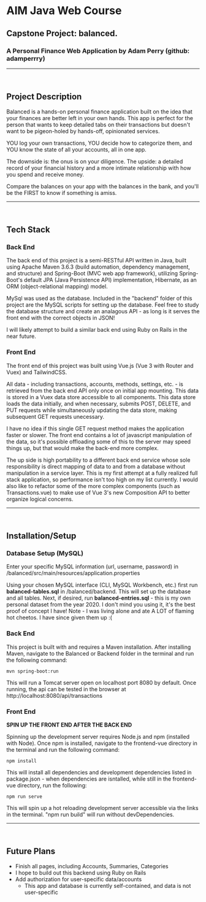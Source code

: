 # AIM Java Web Course

## Capstone Project: balanced.

### A Personal Finance Web Application by Adam Perry (github: adamperrry)

---

&nbsp;

## Project Description

Balanced is a hands-on personal finance application built on the idea that your finances are better left in your own hands. This app is perfect for the person that wants to keep detailed tabs on their transactions but doesn't want to be pigeon-holed by hands-off, opinionated services.

YOU log your own transactions, YOU decide how to categorize them, and YOU know the state of all your accounts, all in one app.

The downside is: the onus is on your diligence.
The upside: a detailed record of your financial history and a more intimate relationship with how you spend and receive money.

Compare the balances on your app with the balances in the bank, and
you'll be the FIRST to know if something is amiss.

---

&nbsp;

## Tech Stack

### **Back End**

The back end of this project is a semi-RESTful API written in Java, built using Apache Maven 3.6.3 (build automation, dependency management, and structure) and Spring-Boot (MVC web app framework), utilizing Spring-Boot's default JPA (Java Persistence API) implementation, Hibernate, as an ORM (object-relational mapping) model.

MySql was used as the database. Included in the "backend" folder of this project are the MySQL scripts for setting up the database. Feel free to study the database structure and create an analagous API - as long is it serves the front end with the correct objects in JSON!

I will likely attempt to build a similar back end using Ruby on Rails in the near future.

### **Front End**

The front end of this project was built using Vue.js (Vue 3 with Router and Vuex) and TailwindCSS.

All data - including transactions, accounts, methods, settings, etc. - is retrieved from the back end API only once on initial app mounting. This data is stored in a Vuex data store accessible to all components. This data store loads the data initially, and when necessary, submits POST, DELETE, and PUT requests while simultaneously updating the data store, making subsequent GET requests unecessary.

I have no idea if this single GET request method makes the application faster or slower. The front end contains a lot of javascript manipulation of the data, so it's possible offloading some of this to the server may speed things up, but that would make the back-end more complex.

The up side is high portability to a different back end service whose sole responsibility is direct mapping of data to and from a database without manipulation in a service layer. This is my first attempt at a fully realized full stack application, so performance isn't too high on my list currently. I would also like to refactor some of the more complex components (such as Transactions.vue) to make use of Vue 3's new Composition API to better organize logical concerns.

---

&nbsp;

## Installation/Setup

### **Database Setup (MySQL)**

Enter your specific MySQL information (url, username, password) in /balanced/src/main/resources/application.properties

Using your chosen MySQL interface (CLI, MySQL Workbench, etc.) first run **balanced-tables.sql** in /balanced/backend. This will set up the database and all tables. Next, if desired, run **balanced-entries.sql** - this is my own personal dataset from the year 2020. I don't mind you using it, it's the best proof of concept I have! Note - I was living alone and ate A LOT of flaming hot cheetos. I have since given them up :(

### **Back End**

This project is built with and requires a Maven installation. After installing Maven, navigate to the Balanced or Backend folder in the terminal and run the following command:

```
mvn spring-boot:run
```

This will run a Tomcat server open on localhost port 8080 by default. Once running, the api can be tested in the browser at http://localhost:8080/api/transactions

### **Front End**

**SPIN UP THE FRONT END AFTER THE BACK END**

Spinning up the development server requires Node.js and npm (installed with Node). Once npm is installed, navigate to the frontend-vue directory in the terminal and run the following command:

```
npm install
```

This will install all dependencies and development dependencies listed in package.json - when dependencies are isntalled, while still in the frontend-vue directory, run the following:

```
npm run serve
```

This will spin up a hot reloading development server accessible via the links in the terminal. "npm run build" will run without devDependencies.

---

&nbsp;

## Future Plans

- Finish all pages, including Accounts, Summaries, Categories
- I hope to build out this backend using Ruby on Rails
- Add authorization for user-specific data/accounts
  - This app and database is currently self-contained, and data is not user-specific
